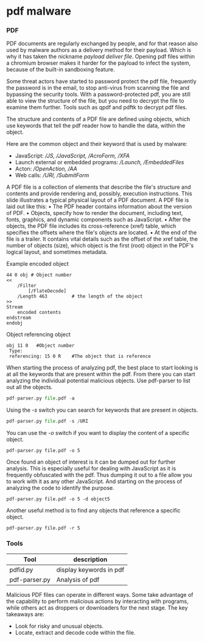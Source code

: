 # pdf malware

### PDF

PDF documents are regularly exchanged by people, and for that reason also used by malware authors as a delivery method for their payload. Which is why it has taken the nickname _payload deliver file_. Opening pdf files within a chromium browser makes it harder for the payload to infect the system, because of the built-in sandboxing feature.

Some threat actors have started to password protect the pdf file, frequently the password is in the email, to stop anti-virus from scanning the file and bypassing the security tools. With a password-protected pdf, you are still able to view the structure of the file, but you need to decrypt the file to examine them further. Tools such as qpdf and pdftk to decrypt pdf files.

The structure and contents of a PDF file are defined using objects, which use keywords that tell the pdf reader how to handle the data, within the object.

Here are the common object and their keyword that is used by malware:

* JavaScript: _/JS, /JavaScript, /AcroForm, /XFA_
* Launch external or embedded programs: _/Launch, /EmbeddedFiles_
* Acton: _/OpenAction, /AA_
* Web calls: _/URI, /SubmitForm_

A PDF file is a collection of elements that describe the file's structure and contents and provide rendering and, possibly, execution instructions. This slide illustrates a typical physical layout of a PDF document. A PDF file is laid out like this: • The PDF header contains information about the version of PDF. • Objects, specify how to render the document, including text, fonts, graphics, and dynamic components such as JavaScript. • After the objects, the PDF file includes its cross-reference (xref) table, which specifies the offsets where the file's objects are located. • At the end of the file is a trailer. It contains vital details such as the offset of the xref table, the number of objects (size), which object is the first (root) object in the PDF's logical layout, and sometimes metadata.

Example encoded object

```
44 0 obj # Object number
<<
    /Filter
        [/FlateDecode]
    /Length 463         # the length of the object
>>
Stream
    encoded contents
endstream
endobj
```

Object referencing object

```
obj 11 0   #Object number
 Type:
 referencing: 15 0 R    #The object that is reference
```

When starting the process of analyzing pdf, the best place to start looking is at all the keywords that are present within the pdf. From there you can start analyzing the individual potential malicious objects. Use pdf-parser to list out all the objects.

```python
pdf-parser.py file.pdf -a 
```

Using the _-s_ switch you can search for keywords that are present in objects.

```python
pdf-parser.py file.pdf -s /URI 
```

You can use the _-o_ switch if you want to display the content of a specific object.

```
pdf-parser.py file.pdf -o 5
```

Once found an object of interest is it can be dumped out for further analysis. This is especially useful for dealing with JavaScript as it is frequently obfuscated with the pdf. Thus dumping it out to a file allow you to work with it as any other JavaScript. And starting on the process of analyzing the code to identify the purpose.

```
pdf-parser.py file.pdf -o 5 -d object5
```

Another useful method is to find any objects that reference a specific object.

```
pdf-parser.py file.pdf -r 5
```

### Tools

| Tool          | description             |
| ------------- | ----------------------- |
| pdfid.py      | display keywords in pdf |
| pdf-parser.py | Analysis of pdf         |

Malicious PDF files can operate in different ways. Some take advantage of the capability to perform malicious actions by interacting with programs, while others act as droppers or downloaders for the next stage. The key takeaways are:

* Look for risky and unusual objects.
* Locate, extract and decode code within the file.
